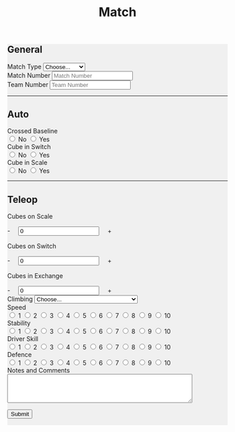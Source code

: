 ﻿---
layout: default
title: Match
---
<div class="container" style="background-color: #f0f0f0; margin-bottom: 15px">
	<form>
		<div class="row">
			<div class="col-md">
				<h2>General</h2>
			</div>
		</div>
		<div class="row">
			<div class="col-md">
				<label class="mr-sm-2" for="matchType">Match Type</label>
				<select class="custom-select mr-sm-2" id="matchType">
					<option selected>Choose...</option>
					<option value="p">Practice</option>
					<option value="q">Qualification</option>
				</select>
			</div>
			<div class="col-md">
				<label class="mr-sm-2" for="matchNumber">Match Number</label>
				<input id="matchNumber" type="tel" class="form-control" placeholder="Match Number">
			</div>
			<div class="col-md">
				<label class="mr-sm-2" for="teamNumber">Team Number</label>
				<input id="teamNumber" type="tel" class="form-control" placeholder="Team Number">
			</div>
		</div>
		<hr/>
		<div class="row">
			<div class="col-md">
				<h2>Auto</h2>
			</div>
		</div>
		<div class="row">
			<div class="col">
				<label class="mr-sm-2" style="display: block" for="autoCrossedBaseline">Crossed Baseline</label>
				<div id="autoCrossedBaseline" class="btn-group btn-group-toggle" data-toggle="buttons">
					<label class="btn btn-secondary">
						<input type="radio" value="0" name="autoCrossedBaseline" id="autoBaselineNo" autocomplete="off"> No
					</label>
					<label class="btn btn-secondary">
						<input type="radio" value="1" name="autoCrossedBaseline" id="autoBaselineYes" autocomplete="off"> Yes
					</label>
				</div>
			</div>
			<div class="col">
				<label class="mr-sm-2" style="display: block" for="autoSwitch">Cube in Switch</label>
				<div id="autoSwitch" class="btn-group btn-group-toggle" data-toggle="buttons">
					<label class="btn btn-secondary">
						<input type="radio" value="0" name="autoSwitch" id="autoSwitchNo" autocomplete="off"> No
					</label>
					<label class="btn btn-secondary">
						<input type="radio" value="1" name="autoSwitch" id="autoSwitchYes" autocomplete="off"> Yes
					</label>
				</div>
			</div>
			<div class="col">
				<label class="mr-sm-2" style="display: block" for="autoScale">Cube in Scale</label>
				<div id="autoSwitch" class="btn-group btn-group-toggle" data-toggle="buttons">
					<label class="btn btn-secondary">
						<input type="radio" value="0" name="autoScale" id="autoScaleNo" autocomplete="off"> No
					</label>
					<label class="btn btn-secondary">
						<input type="radio" value="1" name="autoScale" id="autoScaleYes" autocomplete="off"> Yes
					</label>
				</div>
			</div>
		</div>
		<hr/>
		<div class="row">
			<div class="col-md">
				<h2>Teleop</h2>
			</div>
		</div>
		<div class="row">
			<div class="col-md">
				<label style="margin-bottom: 0px" for="teleopScaleCubes">Cubes on Scale</label>
			</div>
		</div>
		<div class="row" style="margin-top:15px">
			<div class="col-md input-group">
				<a onclick="modifyScale_qty(-1)" class="btn btn-danger btn-lg" style="width: 50px; height: 50px; margin-right: 15px;" role="button">-</a>
				<input id="teleopScaleCubes" type="tel" class="form-control" value="0">
				<a onclick="modifyScale_qty(1)" class="btn btn-success btn-lg" style="width: 50px; height: 50px; margin-left: 15px;" role="button">+</a>
			</div>
		</div>
		<div class="row" style="margin-top:15px">
			<div class="col-md">
				<label style="margin-bottom: 0px" for="teleopSwitchCubes">Cubes on Switch</label>
			</div>
		</div>
		<div class="row" style="margin-top:15px">
			<div class="col-md input-group">
				<a onclick="modifySwitch_qty(-1)" class="btn btn-danger btn-lg" style="width: 50px; height: 50px; margin-right: 15px;" role="button">-</a>
				<input id="teleopSwitchCubes" type="tel" class="form-control" value="0">
				<a onclick="modifySwitch_qty(1)" class="btn btn-success btn-lg" style="width: 50px; height: 50px; margin-left: 15px;" role="button">+</a>
			</div>
		</div>
		<div class="row" style="margin-top:15px">
			<div class="col-md">
				<label style="margin-bottom: 0px" for="teleopExchangeCubes">Cubes in Exchange</label>
			</div>
		</div>
		<div class="row" style="margin-top:15px">
			<div class="col-md input-group">
				<a onclick="modifyExchange_qty(-1)" class="btn btn-danger btn-lg" style="width: 50px; height: 50px; margin-right: 15px;"
				 role="button">-</a>
				<input id="teleopExchangeCubes" type="tel" class="form-control" value="0">
				<a onclick="modifyExchange_qty(1)" class="btn btn-success btn-lg" style="width: 50px; height: 50px; margin-left: 15px;" role="button">+</a>
			</div>
		</div>
		<div class="row">
			<div class="col-md">
				<label class="mr-sm-2" for="climbingType">Climbing</label>
				<select class="custom-select mr-sm-2" id="climbingType">
					<option selected>Choose...</option>
					<option value="did not climb or park">Did Not Climb or Park</option>
					<option value="failed to climb">Failed to Climb</option>
					<option value="parked">Parked</option>
					<option value="climbed on rung">Climbed on Rung</option>
					<option value="climbed on another robot off rung">Climbed on Another Robot Off Rung</option>
					<option value="deployed ramp">Deployed Ramp</option>
					<option value="deployed ramp and levitated">Deployed Ramp and Levitated</option>
					<option value="used another robots ramp">Used Another Robot's Ramp</option>
					<option value="levitated">Levitated</option>
					<option value="other">Other Describe in Notes</option>
				</select>
			</div>
		</div>
		<div class="row">
			<div class="col">
				<label class="mr-sm-2" style="display: block" for="speedRating">Speed</label>
				<div id="speedRating" class="btn-group btn-group-toggle" data-toggle="buttons">
					<label class="btn btn-secondary">
						<input type="radio" value="1" name="speedRating" id="speed1" autocomplete="off"> 1
					</label>
					<label class="btn btn-secondary">
						<input type="radio" value="2" name="speedRating" id="speed2" autocomplete="off"> 2
					</label>
					<label class="btn btn-secondary">
						<input type="radio" value="3" name="speedRating" id="speed3" autocomplete="off"> 3
					</label>
					<label class="btn btn-secondary">
						<input type="radio" value="4" name="speedRating" id="speed4" autocomplete="off"> 4
					</label>
					<label class="btn btn-secondary">
						<input type="radio" value="5" name="speedRating" id="speed5" autocomplete="off"> 5
					</label>
					<label class="btn btn-secondary">
						<input type="radio" value="6" name="speedRating" id="speed6" autocomplete="off"> 6
					</label>
					<label class="btn btn-secondary">
						<input type="radio" value="7" name="speedRating" id="speed7" autocomplete="off"> 7
					</label>
					<label class="btn btn-secondary">
						<input type="radio" value="8" name="speedRating" id="speed8" autocomplete="off"> 8
					</label>
					<label class="btn btn-secondary">
						<input type="radio" value="9" name="speedRating" id="speed9" autocomplete="off"> 9
					</label>
					<label class="btn btn-secondary">
						<input type="radio" value="10" name="speedRating" id="speed10" autocomplete="off"> 10
					</label>
				</div>
			</div>
			<div class="col">
				<label class="mr-sm-2" style="display: block" for="stabilityRating">Stability</label>
				<div id="stabilityRating" class="btn-group btn-group-toggle" data-toggle="buttons">
					<label class="btn btn-secondary">
						<input type="radio" value="1" name="stabilityRating" id="stability1" autocomplete="off"> 1
					</label>
					<label class="btn btn-secondary">
						<input type="radio" value="2" name="stabilityRating" id="stability2" autocomplete="off"> 2
					</label>
					<label class="btn btn-secondary">
						<input type="radio" value="3" name="stabilityRating" id="stability3" autocomplete="off"> 3
					</label>
					<label class="btn btn-secondary">
						<input type="radio" value="4" name="stabilityRating" id="stability4" autocomplete="off"> 4
					</label>
					<label class="btn btn-secondary">
						<input type="radio" value="5" name="stabilityRating" id="stability5" autocomplete="off"> 5
					</label>
					<label class="btn btn-secondary">
						<input type="radio" value="6" name="stabilityRating" id="stability6" autocomplete="off"> 6
					</label>
					<label class="btn btn-secondary">
						<input type="radio" value="7" name="stabilityRating" id="stability7" autocomplete="off"> 7
					</label>
					<label class="btn btn-secondary">
						<input type="radio" value="8" name="stabilityRating" id="stability8" autocomplete="off"> 8
					</label>
					<label class="btn btn-secondary">
						<input type="radio" value="9" name="stabilityRating" id="stability9" autocomplete="off"> 9
					</label>
					<label class="btn btn-secondary">
						<input type="radio" value="10" name="stabilityRating" id="stability10" autocomplete="off"> 10
					</label>
				</div>
			</div>
			<div class="col">
				<label class="mr-sm-2" style="display: block" for="skillRating">Driver Skill</label>
				<div id="skillRating" class="btn-group btn-group-toggle" data-toggle="buttons">
					<label class="btn btn-secondary">
						<input type="radio" value="1" name="skillRating" id="skill1" autocomplete="off"> 1
					</label>
					<label class="btn btn-secondary">
						<input type="radio" value="2" name="skillRating" id="skill2" autocomplete="off"> 2
					</label>
					<label class="btn btn-secondary">
						<input type="radio" value="3" name="skillRating" id="skill3" autocomplete="off"> 3
					</label>
					<label class="btn btn-secondary">
						<input type="radio" value="4" name="skillRating" id="skill4" autocomplete="off"> 4
					</label>
					<label class="btn btn-secondary">
						<input type="radio" value="5" name="skillRating" id="skill5" autocomplete="off"> 5
					</label>
					<label class="btn btn-secondary">
						<input type="radio" value="6" name="skillRating" id="skill6" autocomplete="off"> 6
					</label>
					<label class="btn btn-secondary">
						<input type="radio" value="7" name="skillRating" id="skill7" autocomplete="off"> 7
					</label>
					<label class="btn btn-secondary">
						<input type="radio" value="8" name="skillRating" id="skill8" autocomplete="off"> 8
					</label>
					<label class="btn btn-secondary">
						<input type="radio" value="9" name="skillRating" id="skill9" autocomplete="off"> 9
					</label>
					<label class="btn btn-secondary">
						<input type="radio" value="10" name="skillRating" id="skill10" autocomplete="off"> 10
					</label>
				</div>
			</div>
		</div>
		<div class="row">
				<div class="col">
				<label class="mr-sm-2" style="display: block" for="defenceRating">Defence</label>
				<div id="defenceRating" class="btn-group btn-group-toggle" data-toggle="buttons">
					<label class="btn btn-secondary">
						<input type="radio" value="1" name="defenceRating" id="defence1" autocomplete="off"> 1
					</label>
					<label class="btn btn-secondary">
						<input type="radio" value="2" name="defenceRating" id="defence2" autocomplete="off"> 2
					</label>
					<label class="btn btn-secondary">
						<input type="radio" value="3" name="defenceRating" id="defence3" autocomplete="off"> 3
					</label>
					<label class="btn btn-secondary">
						<input type="radio" value="4" name="defenceRating" id="defence4" autocomplete="off"> 4
					</label>
					<label class="btn btn-secondary">
						<input type="radio" value="5" name="defenceRating" id="defence5" autocomplete="off"> 5
					</label>
					<label class="btn btn-secondary">
						<input type="radio" value="6" name="defenceRating" id="defence6" autocomplete="off"> 6
					</label>
					<label class="btn btn-secondary">
						<input type="radio" value="7" name="defenceRating" id="defence7" autocomplete="off"> 7
					</label>
					<label class="btn btn-secondary">
						<input type="radio" value="8" name="defenceRating" id="defence8" autocomplete="off"> 8
					</label>
					<label class="btn btn-secondary">
						<input type="radio" value="9" name="defenceRating" id="defence9" autocomplete="off"> 9
					</label>
					<label class="btn btn-secondary">
						<input type="radio" value="10" name="defenceRating" id="defence10" autocomplete="off"> 10
					</label>
				</div>
			</div>
		</div>
		<div class="row">
			<div class="col">
			<label class="mr-sm-2" style="display: block" for="commentSection">Notes and Comments</label>
				<textarea rows="4" cols="50" id="commentSection"></textarea>
			</div>
		</div>
		<button id="Submit" class="btn btn-success" type="button" style="margin-top: 15px; margin-bottom: 15px">Submit</button>
	</form>
</div>